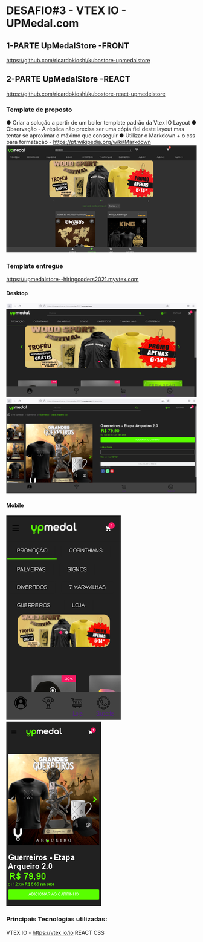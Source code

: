 # DESAFIO#3 - VTEX IO - UPMedal.com

## 1-PARTE UpMedalStore -FRONT
https://github.com/ricardokioshi/kubostore-upmedalstore

## 2-PARTE UpMedalStore -REACT
https://github.com/ricardokioshi/kubostore-react-upmedelstore

### Template de proposto
● Criar a solução a partir de um boiler template padrão da Vtex IO
Layout
● Observação - A réplica não precisa ser uma cópia fiel deste layout mas tentar
se aproximar o máximo que conseguir
● Utilizar o Markdown + o css para formatação -
https://pt.wikipedia.org/wiki/Markdown
![alt text](https://github.com/ricardokioshi/kubostore-upmedalstore/blob/main/assets/upmedal.PNG)

### Template entregue
https://upmedalstore--hiringcoders2021.myvtex.com

#### Desktop
![alt text](https://github.com/ricardokioshi/kubostore-upmedalstore/blob/main/assets/1.PNG)
![alt text](https://github.com/ricardokioshi/kubostore-upmedalstore/blob/main/assets/2.PNG)

#### Mobile
![alt text](https://github.com/ricardokioshi/kubostore-upmedalstore/blob/main/assets/mobile1.PNG)
![alt text](https://github.com/ricardokioshi/kubostore-upmedalstore/blob/main/assets/mobile2.PNG)


### Principais Tecnologias utilizadas:
VTEX IO - https://vtex.io/io
REACT 
CSS
